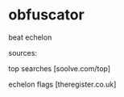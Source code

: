# obfuscator
beat echelon

sources: 

top searches [soolve.com/top]

echelon flags [theregister.co.uk]
